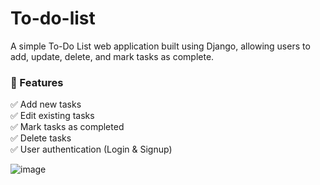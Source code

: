 # To-do-list
A simple To-Do List web application built using Django, allowing users to add, update, delete, and mark tasks as complete.

### 🚀 Features  
✅ Add new tasks  
✅ Edit existing tasks    
✅ Mark tasks as completed  
✅ Delete tasks  
✅ User authentication (Login & Signup)  

![image](https://github.com/user-attachments/assets/2270bd05-3208-466a-8383-18e7c0ef1f87)
